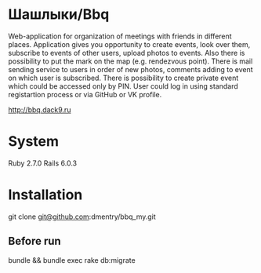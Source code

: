 # Шашлыки/Bbq
Web-application for organization of meetings with friends in different places. Application gives you opportunity to create events, look over them, subscribe to events of other users, upload photos to events. Also there is possibility to put the mark on the map (e.g. rendezvous point). There is mail sending service to users in order of new photos, comments adding to event on which user is subscribed. There is possibility to create private event which could be accessed only by PIN. User could log in using standard registartion process or via GitHub or VK profile.

http://bbq.dack9.ru

# System
Ruby 2.7.0
Rails 6.0.3

# Installation
git clone git@github.com:dmentry/bbq_my.git

## Before run
bundle && bundle exec rake db:migrate
